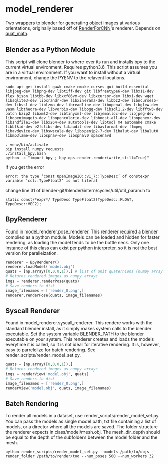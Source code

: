 # model_renderer
Two wrappers to blender for generating object images at various orientations, originally based off of [RenderForCNN](https://github.com/ShapeNet/RenderForCNN)'s renderer. Depends on [quat_math](https://github.com/r-pad/quat_math).

Blender as a Python Module
-----
This script will clone blender to where ever its run and installs bpy to the current virtual environment. Requires python3.6.
This script assumes you are in a virtual environment. If you want to install without a virtual environment, change the PYENV to the relavent locations.
```
sudo apt-get install gawk cmake cmake-curses-gui build-essential libjpeg-dev libpng-dev libtiff-dev git libfreetype6-dev libx11-dev flex bison libtbb-dev libxxf86vm-dev libxcursor-dev libxi-dev wget libsqlite3-dev libxrandr-dev libxinerama-dev libbz2-dev libncurses5-dev libssl-dev liblzma-dev libreadline-dev libopenal-dev libglew-dev yasm libtheora-dev libvorbis-dev libogg-dev libsdl1.2-dev libfftw3-dev patch bzip2 libxml2-dev libtinyxml-dev libjemalloc-dev libjpeg-dev libopenimageio-dev libopencolorio-dev libboost-all-dev libopenexr-dev libsndfile1-dev libx264-dev autotools-dev libtool m4 automake cmake libblkid-dev e2fslibs-dev libaudit-dev libavformat-dev ffmpeg libavdevice-dev libswscale-dev libopenjp2-7-dev libalut-dev libalut0 libmp3lame-dev libspnav-dev libspnav0 spacenavd

. venv/bin/activate
pip install numpy requests
./install_bpy.bash
python -c "import bpy ; bpy.ops.render.render(write_still=True)"
```

If you get the error
```
error: the type ‘const OpenImageIO::v1_7::TypeDesc’ of constexpr variable ‘ccl::TypeFloat2’ is not literal
```
change line 31 of blender-git/blender/intern/cycles/util/util_param.h to 
```
static const/*expr*/ TypeDesc TypeFloat2(TypeDesc::FLOAT, TypeDesc::VEC2);
```

BpyRenderer
-----
Found in model_renderer.pose_renderer. This renderer required a blender complied as a python module. Models can be loaded and hidden for faster rendering, as loading the model tends to be the bottle neck. Only one instance of this class can exist per python interpreter, so it is not the best version for paralleization. 

```python
renderer = BpyRenderer()
renderer.loadModel('model.obj')
quats = [np.array([0,0,0,1]),] # list of unit quaternions (numpy array or size 4)
# Returns rendered images as numpy arrays
imgs = renderer.renderPose(quats)
# Save renders to disk
image_filenames = ['render_0.png',]
renderer.renderPose(quats, image_filenames)
```

Syscall Renderer
-----
Found in model_renderer.syscall_renderer. This rendere works with the standard blender install, as it simply makes system calls to the blender executable. Set the system variable BLENDER_PATH to the blender executable on your system. This renderer creates and loads the models everytime it is called, so it is not ideal for iterative rendering. It is, however, easy to parrelelize for batch rendering. See render_scripts/render_model_set.py.

```python
quats = [np.array([0,0,0,1]),]
# Returns rendered images as numpy arrays
imgs = renderView('model.obj', quats)
# Save renders to disk
image_filenames = ['render_0.png',]
renderView('model.obj', quats, image_filenames)
```

Batch Rendering
-----
To render all models in a dataset, use render_scripts/render_model_set.py. You can pass the models as single model path, txt file containing a list of models, or a director where all the models are saved. The folder structure the renderer expects in class/model/mesh.obj. The mesh_dir_depth should be equal to the depth of the subfolders between the model folder and the mesh.

```
python render_scripts/render_model_set.py --models /path/to/objs --render_folder /path/to/render/too --num_poses 500 --num_workers 32
```
